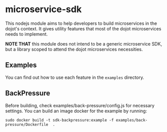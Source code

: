 # microservice-sdk

This nodejs module aims to help developers to build microservices in the dojot's context.
It gives utility features that most of the dojot microservices needs to implement.

__NOTE THAT__ this module does not intend to be a generic microservice SDK, but a
library scoped to attend the dojot microservices necessities.

## Examples

You can find out how to use each feature in the `examples` directory.

## BackPressure 

Before building, check examples/back-pressure/config.js for necessary settings.
You can build an image docker for the example by running:

```
sudo docker build -t sdk-backpressure:example -f examples/back-pressure/Dockerfile  . 
```